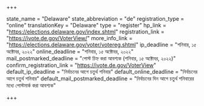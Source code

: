 +++

state_name = "Delaware"
state_abbreviation = "de"
registration_type = "online"
translationKey = "Delaware"
type = "register"
hp_link = "https://elections.delaware.gov/index.shtml"
registration_link = "https://ivote.de.gov/VoterView/"
more_info_link = "https://elections.delaware.gov/voter/votereg.shtml"
ip_deadline = "শনিবার, ১৫ অক্টোবর, ২০২২"
online_deadline = "শনিবার, ১৫ অক্টোবর, ২০২২"
mail_postmarked_deadline = "পোস্ট চিহ্ন করা আবশ্যক (শনিবার, ১৫ অক্টোবর, ২০২২)"
confirm_registration_link = "https://ivote.de.gov/VoterView"
default_ip_deadline = "নির্বাচনের আগে চতুর্থ শনিবার"
default_online_deadline = "নির্বাচনের আগে চতুর্থ শনিবার"
default_mail_postmarked_deadline = "নির্বাচনের দিন আগে চতুর্থ শনিবারের মধ্যে পোস্টমার্ক করা আবশ্যক"

+++